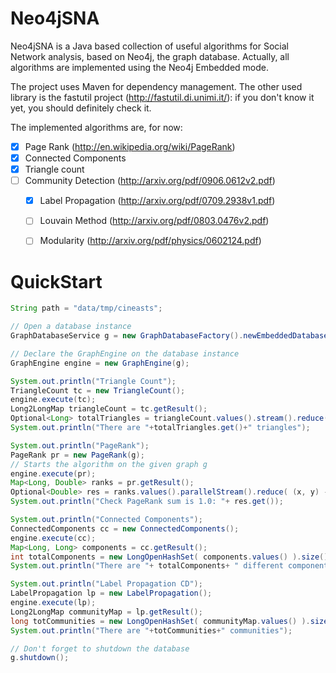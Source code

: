 # Neo4jSNA

Neo4jSNA is a Java based collection of useful algorithms for Social Network analysis, based on Neo4j, the graph database.
Actually, all algorithms are implemented using the Neo4j Embedded mode.

The project uses Maven for dependency management. The other used library is the fastutil project (http://fastutil.di.unimi.it/):
if you don't know it yet, you should definitely check it.

The implemented algorithms are, for now:

- [x] Page Rank	(http://en.wikipedia.org/wiki/PageRank)
- [x] Connected Components
- [x] Triangle count
- [ ] Community Detection (http://arxiv.org/pdf/0906.0612v2.pdf)
	- [x] Label Propagation	(http://arxiv.org/pdf/0709.2938v1.pdf)
	- [ ] Louvain Method (http://arxiv.org/pdf/0803.0476v2.pdf)
	- [ ] Modularity (http://arxiv.org/pdf/physics/0602124.pdf)


# QuickStart

```Java
String path = "data/tmp/cineasts";

// Open a database instance
GraphDatabaseService g = new GraphDatabaseFactory().newEmbeddedDatabase(path);

// Declare the GraphEngine on the database instance
GraphEngine engine = new GraphEngine(g);

System.out.println("Triangle Count");
TriangleCount tc = new TriangleCount();
engine.execute(tc);
Long2LongMap triangleCount = tc.getResult();
Optional<Long> totalTriangles = triangleCount.values().stream().reduce( (x, y) -> x + y );
System.out.println("There are "+totalTriangles.get()+" triangles");

System.out.println("PageRank");
PageRank pr = new PageRank(g);
// Starts the algorithm on the given graph g
engine.execute(pr);
Map<Long, Double> ranks = pr.getResult();
Optional<Double> res = ranks.values().parallelStream().reduce( (x, y) -> x + y );
System.out.println("Check PageRank sum is 1.0: "+ res.get());

System.out.println("Connected Components");
ConnectedComponents cc = new ConnectedComponents();
engine.execute(cc);
Map<Long, Long> components = cc.getResult();
int totalComponents = new LongOpenHashSet( components.values() ).size();
System.out.println("There are "+ totalComponents+ " different components");

System.out.println("Label Propagation CD");
LabelPropagation lp = new LabelPropagation();
engine.execute(lp);
Long2LongMap communityMap = lp.getResult();
long totCommunities = new LongOpenHashSet( communityMap.values() ).size();
System.out.println("There are "+totCommunities+" communities");

// Don't forget to shutdown the database
g.shutdown();
```
